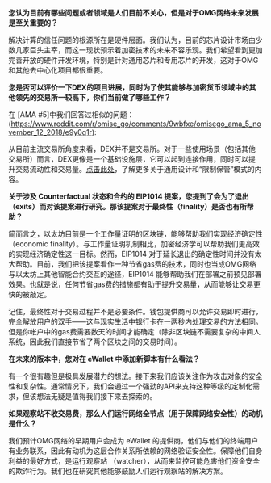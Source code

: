**您认为目前有哪些问题或者领域是人们目前不关心，但是对于OMG网络未来发展是至关重要的？**

解决计算的信任问题的根源所在是硬件层面。我们认为，目前的芯片设计市场由少数几家巨头主宰，而这一现状预示着加密技术的未来不容乐观。我们希望看到更加完善开放的硬件开发环境，特别是针对通用芯片和专用芯片的开发，这对于OMG和其他去中心化项目都很重要。

**您是否可以评价一下DEX的项目进展，同时为了使其能够与加密货币领域中的其他领先的交易所一较高下，你们当前做了哪些工作？**

在 [AMA #5]中我们回答过相似的问题：(https://www.reddit.com/r/omise_go/comments/9wbfxe/omisego_ama_5_november_12_2018/e9y0q1r):

从目前主流交易所角度来看，DEX并不是交易所。对于一些使用场景（包括其他交易所）而言，DEX更像是一个基础设施层，它可以起到连接作用，同时可以提升交易流动性和交易量。[点击此处](https://blog.omisego.network/omg-dex-update-6245812a7b2d)，了解更多关于通用设计和“限制保管”模式的内容。

**关于涉及 Counterfactual 状态和合约的 EIP1014 提案，您提到了会为了退出（exits）而对该提案进行研究。那该提案对于最终性（finality）是否也有所帮助？**

简而言之，以太坊目前是一个工作量证明的区块链，能够帮助我们实现经济确定性（economic finality）。与工作量证明机制相比，加密经济学可以帮助我们更高效的实现经济确定性这一目标。然而，EIP1014 对于延长退出的确定性时间并没有太大帮助。目前，我们把该提案看作一种节省gas费的技术，同时也当成OMG网络与以太坊上其他智能合约交互的途径，EIP1014 能够帮助我们在部署之前预见部署效果。也就是说，任何节省gas费的措施都有助于提升交易量，从而能够让交易更快的被敲定。

记住，最终性对于交易过程并不是必要条件。钱包提供商可以允许交易即时进行，完全解放用户的双手——这与现实生活中银行卡在一两秒内处理交易的方法相同。但是你帐户中的gas费需要数天的时间才能确定（除非区块链不需要复杂的中间人系统，因此我们直接节省了两个区块之间的交易时间）。

**在未来的版本中，您对在 eWallet 中添加新脚本有什么看法？**

有一个很有趣但是极具发展潜力的想法。接下来我们应该关注作为攻击对象的安全性和复杂性。通常情况下，我们会通过一个强劲的API来支持这种等级的定制化需求，但该想法无疑是值得我们接下来去探索的。

**如果观察站不收交易费，那么人们运行网络全节点（用于保障网络安全性）的动机是什么？**

我们预计OMG网络的早期用户会成为 eWallet 的提供商，他们与他们的终端用户有业务联系，因此有动机为这层合作关系所依赖的网络验证安全性。保障他们自身利益的最好方式，是运行观察站 （watcher），从而来监控可能危害他们资金安全的欺诈行为。我们也在研究其他能够鼓励人们运行观察站的解决方案。
